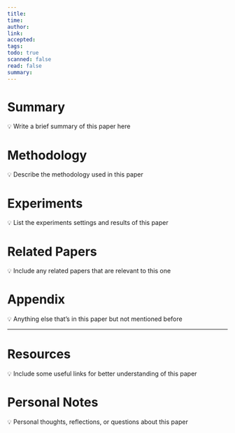 ```yaml
---
title: 
time: 
author: 
link: 
accepted: 
tags: 
todo: true
scanned: false
read: false
summary:
---
```

# Summary
💡 Write a brief summary of this paper here

# Methodology
💡 Describe the methodology used in this paper

# Experiments
💡 List the experiments settings and results of this paper

# Related Papers
💡 Include any related papers that are relevant to this one

# Appendix
💡 Anything else that’s in this paper but not mentioned before

---
# Resources
💡 Include some useful links for better understanding of this paper

# Personal Notes
💡 Personal thoughts, reflections, or questions about this paper